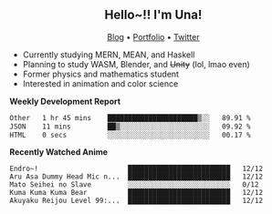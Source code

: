 <h2 align="center">
  Hello~!! I'm Una!
</h2>

<p align="center">
  <a href="https://anarchy.website/">Blog</a> &bull;
  <a href="https://una-ada.github.io/">Portfolio</a> &bull;
  <a href="https://twitter.com/xn__z7x">Twitter</a>
</p>

- Currently studying MERN, MEAN, and Haskell
- Planning to study WASM, Blender, and ~~Unity~~ (lol, lmao even)
- Former physics and mathematics student
- Interested in animation and color science

**Weekly Development Report**

<!--START_SECTION:waka-->

```txt
Other   1 hr 45 mins    ██████████████████████▒░░   89.91 %
JSON    11 mins         ██▒░░░░░░░░░░░░░░░░░░░░░░   09.92 %
HTML    0 secs          ░░░░░░░░░░░░░░░░░░░░░░░░░   00.17 %
```

<!--END_SECTION:waka-->

**Recently Watched Anime**

<!-- RECENT-ANIME:START -->

    Endro~!                      █████████████████████████   12/12
    Aru Asa Dummy Head Mic n...  █████████████████████████   12/12
    Mato Seihei no Slave         ░░░░░░░░░░░░░░░░░░░░░░░░░   0/12
    Kuma Kuma Kuma Bear          █████████████████████████   12/12
    Akuyaku Reijou Level 99:...  █████████████████████████   12/12
<!-- RECENT-ANIME:END -->
